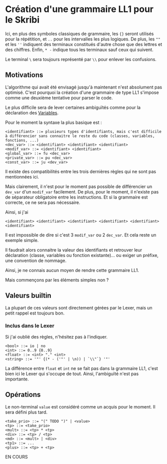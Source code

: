 
# Création d'une grammaire LL1 pour le Skribi

Ici, en plus des symboles classiques de grammaire, les `{}` seront utilisés pour la répétition, et `..` pour les intervalles les plus logiques. De plus, les `""` et les `''` indiquent des terminaux constitués d'autre chose que des lettres et des chiffres. Enfin, `* -` indique tous les terminaux sauf ceux qui suivent.

Le terminal `\` sera toujours représenté par `\\` pour enlever les confusions.

## Motivations

L'algorithme qui avait été envisagé jusqu'à maintenant n'est absolument pas optimisé. C'est pourquoi la création d'une grammaire de type LL1 s'impose comme une deuxième tentative pour parser le code.

Le plus difficile sera de lever certaines ambiguïtés comme pour la déclaration des [Variables](Stockage/Variables.md).

Pour le moment la syntaxe la plus basique est : 

```
<identifiant> ::= plusieurs types d'identifiants, mais c'est difficile à différencier sans connaitre le reste du code (classes, variables, fonctions, ...)
<dec_var> ::= <identifiant> <identifiant> <identifiant>
<modif_var> ::= <identifiant> <identifiant>
<global_var> ::= fu <dec_var>
<private_var> ::= pu <dec_var>
<const_var> ::= ju <dev_var>
```

Il existe des compatibilités entre les trois dernières règles qui ne sont pas mentionnées ici.

Mais clairement, il n'est pour le moment pas possible de différencier un `dev_var` d'un `modif_var` facilement. De plus, pour le moment, il n'existe pas de séparateur obligatoire entre les instructions. Et si la grammaire est correcte, ce ne sera pas nécessaire.

Ainsi, si j'ai

```
<identifiant> <identifiant> <identifiant> <identifiant> <identifiant> <identifiant>
```

Il est impossible de dire si c'est 3 `modif_var` ou 2 `dec_var`. Et cela reste un exemple simple.

Il faudrait alors connaitre la valeur des identifiants et retrouver leur déclaration (classe, variables ou fonction existante)… ou exiger un préfixe, une convention de nommage.

Ainsi, je ne connais aucun moyen de rendre cette grammaire LL1.

Mais commençons par les éléments simples non ?

## Valeurs builtin

La plupart de ces valeurs sont directement gérées par le Lexer, mais un petit rappel est toujours bon.

### Inclus dans le Lexer

Si j'ai oublié des règles, n'hésitez pas à l'indiquer.

```
<bool> ::= io | no
<int> ::= 0..9 {0..9}
<float> ::= <int> "." <int>
<string> ::= '"' {(* - ('"' | \n)) | `\\"`} '"'
```

La différence entre `float` et `int` ne se fait pas dans la grammaire LL1, c'est bien ici le Lexer qui s'occupe de tout. Ainsi, l'ambiguïté n'est pas importante.

## Opérations

Le non-terminal `value` est considéré comme un acquis pour le moment. Il sera défini plus tard.

```
<take_prio> ::= "(" TODO ")" | <value>
<tp> ::= <take_prio>
<mult> ::= <tp> * <tp>
<div> ::= <tp> / <tp>
<md> ::= <mult> | <div>
<tp1> ::= ...
<plus> ::= <tp> + <tp>
```

EN COURS
